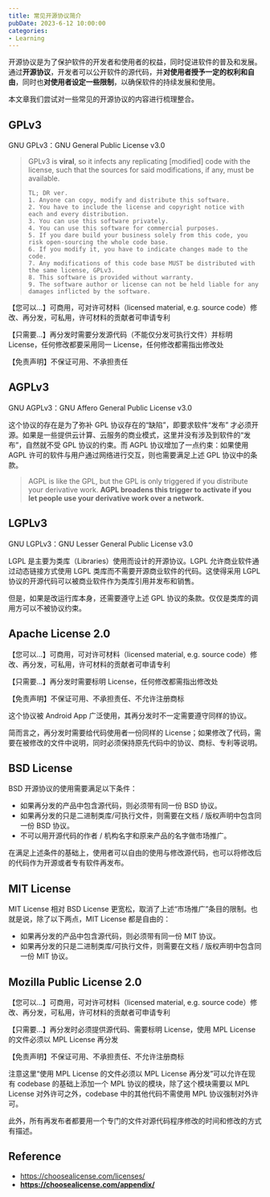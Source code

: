 ```yaml
---
title: 常见开源协议简介
pubDate: 2023-6-12 10:00:00
categories:
- Learning
---
```


开源协议是为了保护软件的开发者和使用者的权益，同时促进软件的普及和发展。通过**开源协议**，开发者可以公开软件的源代码，并**对使用者授予一定的权利和自由**，同时也**对使用者设定一些限制**，以确保软件的持续发展和使用。

本文章我们尝试对一些常见的开源协议的内容进行梳理整合。



## GPLv3

GNU GPLv3：GNU General Public License v3.0

> GPLv3 is **viral**, so it infects any replicating [modified] code with the license, such that the sources for said modifications, if any, must be available.
>
> ```
> TL; DR ver.
> 1. Anyone can copy, modify and distribute this software.
> 2. You have to include the license and copyright notice with each and every distribution.
> 3. You can use this software privately.
> 4. You can use this software for commercial purposes.
> 5. If you dare build your business solely from this code, you risk open-sourcing the whole code base.
> 6. If you modify it, you have to indicate changes made to the code.
> 7. Any modifications of this code base MUST be distributed with the same license, GPLv3.
> 8. This software is provided without warranty.
> 9. The software author or license can not be held liable for any damages inflicted by the software.
> ```

【您可以...】可商用，可对许可材料（licensed material, e.g. source code）修改、再分发，可私用，许可材料的贡献者可申请专利

【只需要...】再分发时需要分发源代码（不能仅分发可执行文件）并标明 License，任何修改都要采用同一 License，任何修改都需指出修改处

【免责声明】不保证可用、不承担责任



## AGPLv3

GNU AGPLv3：GNU Affero General Public License v3.0

这个协议的存在是为了弥补 GPL 协议存在的“缺陷”，即要求软件“发布” 才必须开源。如果是一些提供云计算、云服务的商业模式，这里并没有涉及到软件的“发布”，自然就不受 GPL 协议的约束。而 AGPL 协议增加了一点约束：如果使用 AGPL 许可的软件与用户通过网络进行交互，则也需要满足上述 GPL 协议中的条款。

> AGPL is like the GPL, but the GPL is only triggered if you distribute your derivative work. **AGPL broadens this trigger to activate if you let people use your derivative work over a network.**



## LGPLv3

GNU LGPLv3：GNU Lesser General Public License v3.0

LGPL 是主要为类库（Libraries）使用而设计的开源协议。LGPL 允许商业软件通过动态链接方式使用 LGPL 类库而不需要开源商业软件的代码。这使得采用 LGPL 协议的开源代码可以被商业软件作为类库引用并发布和销售。

但是，如果是改运行库本身，还需要遵守上述 GPL 协议的条款。仅仅是类库的调用方可以不被协议约束。



## Apache License 2.0

【您可以...】可商用，可对许可材料（licensed material, e.g. source code）修改、再分发，可私用，许可材料的贡献者可申请专利

【只需要...】再分发时需要标明 License，任何修改都需指出修改处

【免责声明】不保证可用、不承担责任、不允许注册商标

这个协议被 Android App 广泛使用，其再分发时不一定需要遵守同样的协议。

简而言之，再分发时需要给代码使用者一份同样的 License；如果修改了代码，需要在被修改的文件中说明，同时必须保持原先代码中的协议、商标、专利等说明。



## BSD License

BSD 开源协议的使用需要满足以下条件：

- 如果再分发的产品中包含源代码，则必须带有同一份 BSD 协议。
- 如果再分发的只是二进制类库/可执行文件，则需要在文档 / 版权声明中包含同一份 BSD 协议。
- 不可以用开源代码的作者 / 机构名字和原来产品的名字做市场推广。

在满足上述条件的基础上，使用者可以自由的使用与修改源代码，也可以将修改后的代码作为开源或者专有软件再发布。



## MIT License

MIT License 相对 BSD License 更宽松，取消了上述“市场推广”条目的限制。也就是说，除了以下两点，MIT License 都是自由的：

- 如果再分发的产品中包含源代码，则必须带有同一份 MIT 协议。
- 如果再分发的只是二进制类库/可执行文件，则需要在文档 / 版权声明中包含同一份 MIT 协议。



## Mozilla Public License 2.0

【您可以...】可商用，可对许可材料（licensed material, e.g. source code）修改、再分发，可私用，许可材料的贡献者可申请专利

【只需要...】再分发时必须提供源代码、需要标明 License，使用 MPL License 的文件必须以 MPL License 再分发

【免责声明】不保证可用、不承担责任、不允许注册商标

注意这里“使用 MPL License 的文件必须以 MPL License 再分发”可以允许在现有 codebase 的基础上添加一个 MPL 协议的模块，除了这个模块需要以 MPL License 对外许可之外，codebase 中的其他代码不需使用 MPL 协议强制对外许可。

此外，所有再发布者都要用一个专门的文件对源代码程序修改的时间和修改的方式有描述。




## Reference

- https://choosealicense.com/licenses/
- **https://choosealicense.com/appendix/**